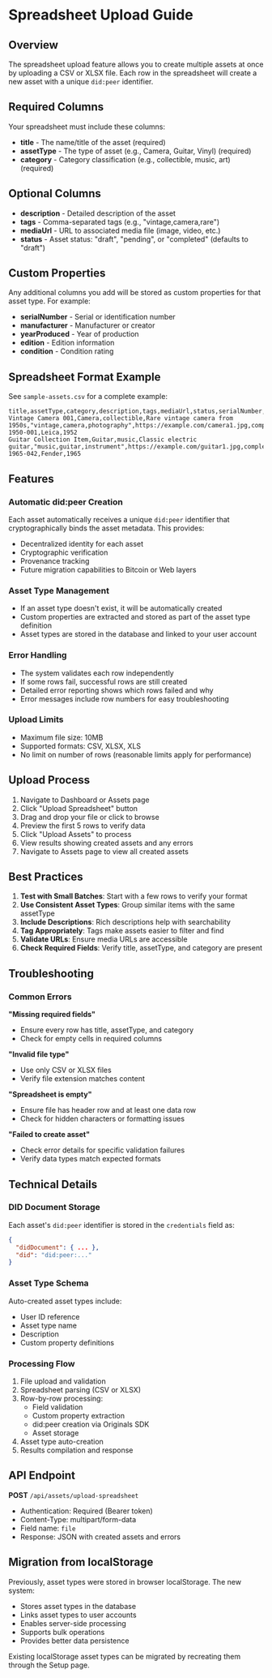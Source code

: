 # Spreadsheet Upload Guide

## Overview
The spreadsheet upload feature allows you to create multiple assets at once by uploading a CSV or XLSX file. Each row in the spreadsheet will create a new asset with a unique `did:peer` identifier.

## Required Columns

Your spreadsheet must include these columns:

- **title** - The name/title of the asset (required)
- **assetType** - The type of asset (e.g., Camera, Guitar, Vinyl) (required)
- **category** - Category classification (e.g., collectible, music, art) (required)

## Optional Columns

- **description** - Detailed description of the asset
- **tags** - Comma-separated tags (e.g., "vintage,camera,rare")
- **mediaUrl** - URL to associated media file (image, video, etc.)
- **status** - Asset status: "draft", "pending", or "completed" (defaults to "draft")

## Custom Properties

Any additional columns you add will be stored as custom properties for that asset type. For example:

- **serialNumber** - Serial or identification number
- **manufacturer** - Manufacturer or creator
- **yearProduced** - Year of production
- **edition** - Edition information
- **condition** - Condition rating

## Spreadsheet Format Example

See `sample-assets.csv` for a complete example:

```csv
title,assetType,category,description,tags,mediaUrl,status,serialNumber,manufacturer,yearProduced
Vintage Camera 001,Camera,collectible,Rare vintage camera from 1950s,"vintage,camera,photography",https://example.com/camera1.jpg,completed,CAM-1950-001,Leica,1952
Guitar Collection Item,Guitar,music,Classic electric guitar,"music,guitar,instrument",https://example.com/guitar1.jpg,completed,GTR-1965-042,Fender,1965
```

## Features

### Automatic did:peer Creation
Each asset automatically receives a unique `did:peer` identifier that cryptographically binds the asset metadata. This provides:

- Decentralized identity for each asset
- Cryptographic verification
- Provenance tracking
- Future migration capabilities to Bitcoin or Web layers

### Asset Type Management
- If an asset type doesn't exist, it will be automatically created
- Custom properties are extracted and stored as part of the asset type definition
- Asset types are stored in the database and linked to your user account

### Error Handling
- The system validates each row independently
- If some rows fail, successful rows are still created
- Detailed error reporting shows which rows failed and why
- Error messages include row numbers for easy troubleshooting

### Upload Limits
- Maximum file size: 10MB
- Supported formats: CSV, XLSX, XLS
- No limit on number of rows (reasonable limits apply for performance)

## Upload Process

1. Navigate to Dashboard or Assets page
2. Click "Upload Spreadsheet" button
3. Drag and drop your file or click to browse
4. Preview the first 5 rows to verify data
5. Click "Upload Assets" to process
6. View results showing created assets and any errors
7. Navigate to Assets page to view all created assets

## Best Practices

1. **Test with Small Batches**: Start with a few rows to verify your format
2. **Use Consistent Asset Types**: Group similar items with the same assetType
3. **Include Descriptions**: Rich descriptions help with searchability
4. **Tag Appropriately**: Tags make assets easier to filter and find
5. **Validate URLs**: Ensure media URLs are accessible
6. **Check Required Fields**: Verify title, assetType, and category are present

## Troubleshooting

### Common Errors

**"Missing required fields"**
- Ensure every row has title, assetType, and category
- Check for empty cells in required columns

**"Invalid file type"**
- Use only CSV or XLSX files
- Verify file extension matches content

**"Spreadsheet is empty"**
- Ensure file has header row and at least one data row
- Check for hidden characters or formatting issues

**"Failed to create asset"**
- Check error details for specific validation failures
- Verify data types match expected formats

## Technical Details

### DID Document Storage
Each asset's `did:peer` identifier is stored in the `credentials` field as:

```json
{
  "didDocument": { ... },
  "did": "did:peer:..."
}
```

### Asset Type Schema
Auto-created asset types include:
- User ID reference
- Asset type name
- Description
- Custom property definitions

### Processing Flow
1. File upload and validation
2. Spreadsheet parsing (CSV or XLSX)
3. Row-by-row processing:
   - Field validation
   - Custom property extraction
   - did:peer creation via Originals SDK
   - Asset storage
4. Asset type auto-creation
5. Results compilation and response

## API Endpoint

**POST** `/api/assets/upload-spreadsheet`

- Authentication: Required (Bearer token)
- Content-Type: multipart/form-data
- Field name: `file`
- Response: JSON with created assets and errors

## Migration from localStorage

Previously, asset types were stored in browser localStorage. The new system:
- Stores asset types in the database
- Links asset types to user accounts
- Enables server-side processing
- Supports bulk operations
- Provides better data persistence

Existing localStorage asset types can be migrated by recreating them through the Setup page.

